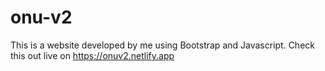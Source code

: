 # onu-v2
This is a website developed by me using Bootstrap and Javascript. Check this out live on https://onuv2.netlify.app

